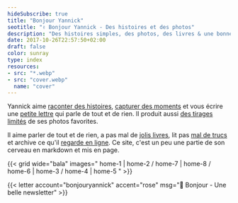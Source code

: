 ```yaml
---
hideSubscribe: true
title: "Bonjour Yannick"
seotitle: "✌️ Bonjour Yannick - Des histoires et des photos"
description: "Des histoires simples, des photos, des livres & une bonne tasse de café."
date: 2017-10-26T22:57:50+02:00
draft: false
color: sunray
type: index
resources:
- src: "*.webp"
- src: "cover.webp"
  name: "cover"
---
```


Yannick aime [raconter des histoires](/posts), [capturer des moments](/daily)
et vous écrire une [petite lettre](/bonjour) qui parle de tout et de rien.
Il produit aussi [des tirages limités](/shop) de ses photos favorites.

Il aime parler de tout et de rien, a pas mal de [jolis livres](/on-paper), lit pas [mal de trucs](/books) et archive ce qu'il [regarde en ligne](/bookmarks). Ce site, c'est un peu une partie de son cerveau en markdown et mis en page.

{{< grid wide="bala" images=" home-1 | home-2 / home-7 | home-8 /  home-6 | home-3 / home-4 | home-5 " >}}

{{< letter account="bonjouryannick" accent="rose" msg="💌 Bonjour - Une belle newsletter" >}}
